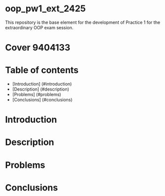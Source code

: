 # oop_pw1_ext_2425
This repository is the base element for the development of Practice 1 for the extraordinary OOP exam session.

# Cover 9404133
# Table of contents
- [Introduction] (#introduction)
- [Description] (#description)
- [Problems] (#problems)
- [Conclusions] (#conclusions)


# Introduction


# Description


# Problems


# Conclusions
